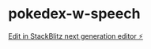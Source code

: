 # pokedex-w-speech

[Edit in StackBlitz next generation editor ⚡️](https://stackblitz.com/~/github.com/PauliCZ44/pokedex-w-speech)